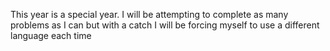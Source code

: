 This year is a special year. I will be attempting to complete as many problems as I can
but with a catch I will be forcing myself to use a different language each time
